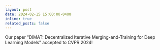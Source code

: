 ```yaml
---
layout: post
date: 2024-02-15 15:00:00-0400
inline: true
related_posts: false
---
```


Our paper "DIMAT: Decentralized Iterative Merging-and-Training for Deep Learning Models" accepted to CVPR 2024!